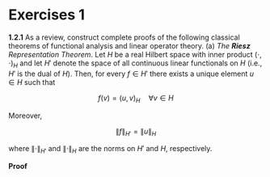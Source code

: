 # Exercises 1
**1.2.1** As a review, construct complete proofs of the following classical theorems of functional analysis and linear operator theory.
(a) *The **Riesz** Representation Theorem*. Let $H$ be a real Hilbert space with inner product $(\cdot,\cdot)_{H}$ and let $H'$ denote the space of all continuous linear functionals on $H$ (i.e., $H'$ is the dual of $H$). Then, for every $f \in H'$ there exists a unique element $u \in H$ such that


$$
f(v) = (u,v)_{H} \quad \forall v \in H
$$

Moreover,

$$
\lVert f \rVert _{H'} = \lVert u \rVert _{H}
$$

where $\lVert \cdot\rVert _{H'}$ and $\lVert \cdot\rVert _{H}$ are the norms on $H'$ and $H$, respectively.

**Proof** 
